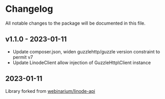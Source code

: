 # Changelog

All notable changes to the package will be documented in this file.

## v1.1.0 - 2023-01-11

- Update composer.json, widen guzzlehttp/guzzle version constraint to permit v7
- Update LinodeClient allow injection of GuzzleHttp\Client instance

## 2023-01-11

Library forked from [webinarium/linode-api](https://github.com/webinarium/linode-api)